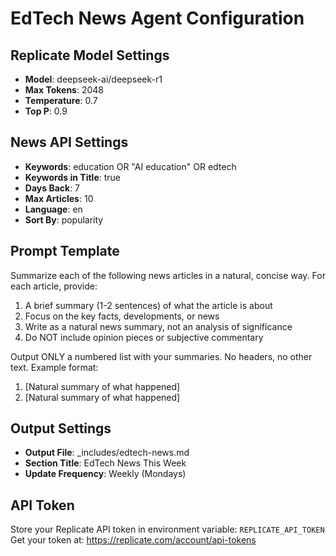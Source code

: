 # EdTech News Agent Configuration

## Replicate Model Settings
- **Model**: deepseek-ai/deepseek-r1
- **Max Tokens**: 2048
- **Temperature**: 0.7
- **Top P**: 0.9

## News API Settings
- **Keywords**: education OR "AI education" OR edtech
- **Keywords in Title**: true
- **Days Back**: 7
- **Max Articles**: 10
- **Language**: en
- **Sort By**: popularity

## Prompt Template
Summarize each of the following news articles in a natural, concise way. For each article, provide:

1. A brief summary (1-2 sentences) of what the article is about
2. Focus on the key facts, developments, or news
3. Write as a natural news summary, not an analysis of significance
4. Do NOT include opinion pieces or subjective commentary

Output ONLY a numbered list with your summaries. No headers, no other text. Example format:
1. [Natural summary of what happened]
2. [Natural summary of what happened]

## Output Settings
- **Output File**: _includes/edtech-news.md
- **Section Title**: EdTech News This Week
- **Update Frequency**: Weekly (Mondays)

## API Token
Store your Replicate API token in environment variable: `REPLICATE_API_TOKEN`
Get your token at: https://replicate.com/account/api-tokens

